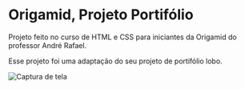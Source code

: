 # Origamid, Projeto Portifólio

Projeto feito no curso de HTML e CSS para iniciantes da Origamid do professor André Rafael.

Esse projeto foi uma adaptação do seu projeto de portifólio lobo.

![Captura de tela](https://user-images.githubusercontent.com/96532223/152992732-5d40b224-f20d-41b3-a597-daebbb130e47.jpg)


